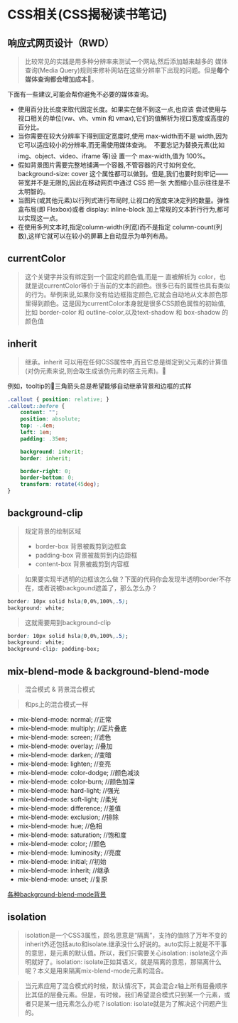 # CSS相关(CSS揭秘读书笔记)

## 响应式网页设计（RWD）
>比较常见的实践是用多种分辨率来测试一个网站,然后添加越来越多的 媒体查询(Media Query)规则来修补网站在这些分辨率下出现的问题。但是**每个媒体查询都会增加成本**。

下面有一些建议,可能会帮你避免不必要的媒体查询。

* 使用百分比长度来取代固定长度。如果实在做不到这一点,也应该 尝试使用与视口相关的单位(vw、vh、vmin 和 vmax),它们的值解析为视口宽度或高度的百分比。
* 当你需要在较大分辨率下得到固定宽度时,使用 max-width而不是 width,因为它可以适应较小的分辨率,而无需使用媒体查询。
 不要忘记为替换元素(比如 img、object、video、iframe 等)设 置一个 max-width,值为 100%。
* 假如背景图片需要完整地铺满一个容器,不管容器的尺寸如何变化, background-size: cover 这个属性都可以做到。但是,我们也要时刻牢记——带宽并不是无限的,因此在移动网页中通过 CSS 把一张 大图缩小显示往往是不太明智的。
* 当图片(或其他元素)以行列式进行布局时,让视口的宽度来决定列的数量。弹性盒布局(即 Flexbox)或者 display: inline-block 加上常规的文本折行行为,都可以实现这一点。
* 在使用多列文本时,指定column-width(列宽)而不是指定 column-count(列数),这样它就可以在较小的屏幕上自动显示为单列布局。

## currentColor
>这个关键字并没有绑定到一个固定的颜色值,而是一 直被解析为 color，也就是说currentColor等价于当前的文本的颜色。很多已有的属性也具有类似的行为。举例来说,如果你没有给边框指定颜色,它就会自动地从文本颜色那里得到颜色。这是因为currentColor本身就是很多CSS颜色属性的初始值,比如 border-color 和 outline-color,以及text-shadow 和 box-shadow 的颜色值

## inherit
>继承。inherit 可以用在任何CSS属性中,而且它总是绑定到父元素的计算值(对伪元素来说,则会取生成该伪元素的宿主元素)。

例如，tooltip的三角箭头总是希望能够自动继承背景和边框的式样

```css
.callout { position: relative; }
.callout::before { 
    content: "";
    position: absolute;
    top: -.4em; 
    left: 1em; 
    padding: .35em; 

    background: inherit; 
    border: inherit; 

    border-right: 0; 
    border-bottom: 0; 
    transform: rotate(45deg);
}
```

## background-clip
> 规定背景的绘制区域
> * border-box	背景被裁剪到边框盒
> * padding-box	背景被裁剪到内边距框
> * content-box	背景被裁剪到内容框

>如果要实现半透明的边框该怎么做？下面的代码你会发现半透明border不存在，或者说被backgound遮盖了，那么怎么办？
>
```css
border: 10px solid hsla(0,0%,100%,.5);
background: white;
```
>这就需要用到background-clip
>
```css
border: 10px solid hsla(0,0%,100%,.5);
background: white;
background-clip: padding-box;
```

## mix-blend-mode & background-blend-mode
> 混合模式 & 背景混合模式

>和ps上的混合模式一样

* mix-blend-mode: normal;          //正常
* mix-blend-mode: multiply;        //正片叠底
* mix-blend-mode: screen;          //滤色
* mix-blend-mode: overlay;         //叠加
* mix-blend-mode: darken;          //变暗
* mix-blend-mode: lighten;         //变亮
* mix-blend-mode: color-dodge;     //颜色减淡
* mix-blend-mode: color-burn;      //颜色加深
* mix-blend-mode: hard-light;      //强光
* mix-blend-mode: soft-light;      //柔光
* mix-blend-mode: difference;      //差值
* mix-blend-mode: exclusion;       //排除
* mix-blend-mode: hue;             //色相
* mix-blend-mode: saturation;      //饱和度
* mix-blend-mode: color;           //颜色
* mix-blend-mode: luminosity;      //亮度
* mix-blend-mode: initial;         //初始
* mix-blend-mode: inherit;         //继承
* mix-blend-mode: unset;           //复原

[各种background-blend-mode背景](http://bennettfeely.com/gradients/)

## isolation
> isolation是一个CSS3属性，顾名思意是“隔离”，支持的值除了万年不变的inherit外还包括auto和isolate.继承没什么好说的。auto实际上就是不干事的意思，是元素的默认值。所以，我们只需要关心isolation: isolate这个声明就好了。isolation: isolate正如其语义，就是隔离的意思，那隔离什么呢？本义是用来隔离mix-blend-mode元素的混合。

>当元素应用了混合模式的时候，默认情况下，其会混合z轴上所有层叠顺序比其低的层叠元素。但是，有时候，我们希望混合模式只到某一个元素，或者只是某一组元素怎么办呢？isolation: isolate就是为了解决这个问题产生的。